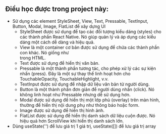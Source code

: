 ## Điều học được trong project này:

- Sử dụng các element StyleSheet, View, Text, Pressable, TextInput, Button, Modal, Image, FlatList để xây dựng UI
  - StyleSheet được sử dụng để tạo các đối tượng kiểu dáng (styles) cho các thành phần React Native. Nó giúp quản lý và áp dụng các kiểu dáng một cách dễ dàng và hiệu quả.
  - View là một container cơ bản được sử dụng để chứa các thành phần con khác. Nó giống như <div> trong HTML.
  - Text được sử dụng để hiển thị văn bản.
  - Pressable là một thành phần tương tác, cho phép xử lý các sự kiện nhấn (press). Đây là một sự thay thế linh hoạt hơn cho TouchableOpacity, TouchableHighlight, v.v.
  - TextInput được sử dụng để nhập dữ liệu văn bản từ người dùng.
  - Button là một thành phần đơn giản để người dùng nhấn (click). Nó không linh hoạt như Pressable nhưng dễ sử dụng hơn.
  - Modal được sử dụng để hiển thị một lớp phủ (overlay) trên màn hình, thường để hiển thị nội dung phụ như thông báo hoặc form.
  - Image được sử dụng để hiển thị hình ảnh.
  - FlatList được sử dụng để hiển thị danh sách dữ liệu cuộn được. Nó hiệu quả hơn ScrollView khi hiển thị danh sách lớn.
- Dùng useState('') để lưu giá trị 1 giá trị, useState([]) để lưu giá trị array
